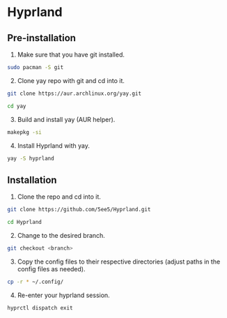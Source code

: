 # Hyprland #

## Pre-installation ##
  1. Make sure that you have git installed.

```bash
sudo pacman -S git 
```
  2. Clone yay repo with git and cd into it.
  
```bash
git clone https://aur.archlinux.org/yay.git
```
```bash
cd yay
```
  3. Build and install yay (AUR helper).
```bash
makepkg -si
```
  4. Install Hyprland with yay.
```bash
yay -S hyprland
```

## Installation ##
  1. Clone the repo and cd into it.
```bash
git clone https://github.com/5ee5/Hyprland.git
```
```bash
cd Hyprland
```
  2. Change to the desired branch.
```bash
git checkout <branch>
```
  3. Copy the config files to their respective directories (adjust paths in the config files as needed).
```bash
cp -r * ~/.config/
```
  4. Re-enter your hyprland session.
```bash
hyprctl dispatch exit
```
